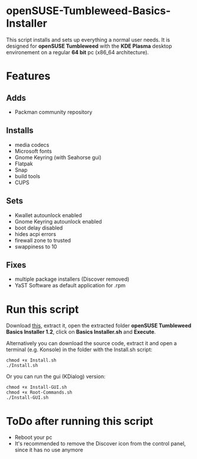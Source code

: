 # openSUSE-Tumbleweed-Basics-Installer

This script installs and sets up everything a normal user needs. It is designed for **openSUSE Tumbleweed** with the **KDE Plasma** desktop environement on a regular **64 bit** pc (x86_64 architecture).

# Features

## Adds

- Packman community repository

## Installs

- media codecs
- Microsoft fonts
- Gnome Keyring (with Seahorse gui)
- Flatpak
- Snap
- build tools
- CUPS

## Sets

- Kwallet autounlock enabled
- Gnome Keyring autounlock enabled
- boot delay disabled
- hides acpi errors
- firewall zone to trusted
- swappiness to 10

## Fixes

- multiple package installers (Discover removed)
- YaST Software as default application for .rpm

# Run this script

Download [this](https://github.com/Liemaeu/openSUSE-Tumbleweed-Basics-Installer/releases/download/1.2/openSUSE.Tumbleweed.Basics.Installer.1.2.tar.gz), extract it, open the extracted folder **openSUSE Tumbleweed Basics Installer 1.2**, click on **Basics Installer.sh** and **Execute**.

Alternatively you can download the source code, extract it and open a terminal (e.g. Konsole) in the folder with the Install.sh script:

```
chmod +x Install.sh
./Install.sh
```

Or you can run the gui (KDialog) version:

```
chmod +x Install-GUI.sh
chmod +x Root-Commands.sh
./Install-GUI.sh
```

# ToDo after running this script

- Reboot your pc
- It's recommended to remove the Discover icon from the control panel, since it has no use anymore
